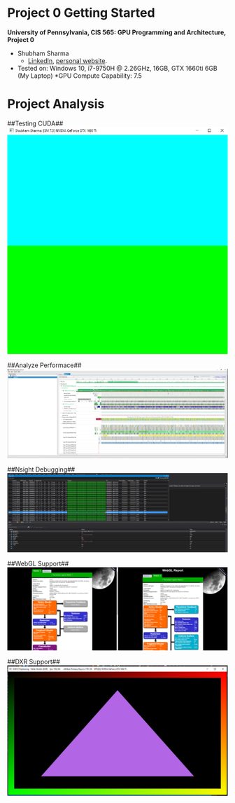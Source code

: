 Project 0 Getting Started
====================

**University of Pennsylvania, CIS 565: GPU Programming and Architecture, Project 0**

* Shubham Sharma
  * [LinkedIn](www.linkedin.com/in/codeshubham), [personal website](https://shubhvr.com/).
* Tested on: Windows 10, i7-9750H @ 2.26GHz, 16GB, GTX 1660ti 6GB (My Laptop)
*GPU Compute Capability: 7.5

# Project Analysis #

##Testing CUDA##
![Part 3.1.1: Testing CUDA](images/3.1.1.PNG)

##Analyze Performace##
![Part 3.1.2: Analyze Performace](images/3.1.2.PNG)

##Nsight Debugging##
![Part 3.1.3: Nsight Debugging](images/3.1.3.PNG)

##WebGL Support##
![Part 3.2: WebGL Support](images/3.2.PNG)

##DXR Support##
![Part 3.3: DXR Support](images/3.3.PNG)
